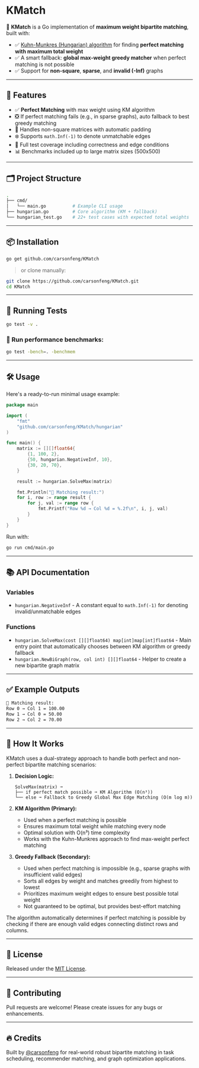 # KMatch

🎯 **KMatch** is a Go implementation of **maximum weight bipartite matching**, built with:

- ✅ [Kuhn-Munkres (Hungarian) algorithm](https://en.wikipedia.org/wiki/Hungarian_algorithm) for finding **perfect matching with maximum total weight**
- ✅ A smart fallback: **global max-weight greedy matcher** when perfect matching is not possible
- ✅ Support for **non-square**, **sparse**, and **invalid (-Inf)** graphs

---

## 🚀 Features

- ✅ **Perfect Matching** with max weight using KM algorithm
- ❎ If perfect matching fails (e.g., in sparse graphs), auto fallback to best greedy matching
- 🎯 Handles non-square matrices with automatic padding
- ❄️ Supports `math.Inf(-1)` to denote unmatchable edges
- 🧪 Full test coverage including correctness and edge conditions
- 📊 Benchmarks included up to large matrix sizes (500x500)

---

## 🗂 Project Structure

```bash
.
├── cmd/
│   └── main.go          # Example CLI usage
├── hungarian.go         # Core algorithm (KM + fallback)
└── hungarian_test.go    # 22+ test cases with expected total weights
```

---

## 📦 Installation

```bash
go get github.com/carsonfeng/KMatch
```

> or clone manually:

```bash
git clone https://github.com/carsonfeng/KMatch.git
cd KMatch
```

---

## 🧪 Running Tests

```bash
go test -v .
```

### 🧪 Run performance benchmarks:

```bash
go test -bench=. -benchmem
```

---

## 🛠 Usage

Here's a ready-to-run minimal usage example:

```go
package main

import (
	"fmt"
	"github.com/carsonfeng/KMatch/hungarian"
)

func main() {
	matrix := [][]float64{
		{1, 100, 2},
		{50, hungarian.NegativeInf, 10},
		{30, 20, 70},
	}

	result := hungarian.SolveMax(matrix)

	fmt.Println("🔗 Matching result:")
	for i, row := range result {
		for j, val := range row {
			fmt.Printf("Row %d → Col %d = %.2f\n", i, j, val)
		}
	}
}
```

Run with:

```bash
go run cmd/main.go
```

---

## 📚 API Documentation

### Variables

- `hungarian.NegativeInf` - A constant equal to `math.Inf(-1)` for denoting invalid/unmatchable edges

### Functions

- `hungarian.SolveMax(cost [][]float64) map[int]map[int]float64` - Main entry point that automatically chooses between KM algorithm or greedy fallback
- `hungarian.NewBiGraph(row, col int) [][]float64` - Helper to create a new bipartite graph matrix

---

## ✅ Example Outputs

```bash
🔗 Matching result:
Row 0 → Col 1 = 100.00
Row 1 → Col 0 = 50.00
Row 2 → Col 2 = 70.00
```

---

## 🎯 How It Works

KMatch uses a dual-strategy approach to handle both perfect and non-perfect bipartite matching scenarios:

1. **Decision Logic:**
   ```text
   SolveMax(matrix) ➞
   ├── if perfect match possible ➞ KM Algorithm (O(n³))
   └── else ➞ Fallback to Greedy Global Max Edge Matching (O(m log m))
   ```

2. **KM Algorithm (Primary):**
   - Used when a perfect matching is possible
   - Ensures maximum total weight while matching every node
   - Optimal solution with O(n³) time complexity
   - Works with the Kuhn-Munkres approach to find max-weight perfect matching

3. **Greedy Fallback (Secondary):**
   - Used when perfect matching is impossible (e.g., sparse graphs with insufficient valid edges)
   - Sorts all edges by weight and matches greedily from highest to lowest
   - Prioritizes maximum weight edges to ensure best possible total weight
   - Not guaranteed to be optimal, but provides best-effort matching

The algorithm automatically determines if perfect matching is possible by checking if there are enough valid edges connecting distinct rows and columns.

---

## 📜 License

Released under the [MIT License](https://opensource.org/licenses/MIT).

---

## 🤝 Contributing

Pull requests are welcome! Please create issues for any bugs or enhancements.

---

## 🔥 Credits

Built by [@carsonfeng](https://github.com/carsonfeng) for real-world robust bipartite matching in task scheduling, recommender matching, and graph optimization applications.
